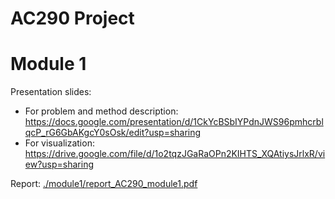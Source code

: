 # AC290 Project 

# Module 1

Presentation slides:

- For problem and method description: https://docs.google.com/presentation/d/1CkYcBSbIYPdnJWS96pmhcrblqcP_rG6GbAKgcY0sOsk/edit?usp=sharing
- For visualization:
https://drive.google.com/file/d/1o2tqzJGaRaOPn2KIHTS_XQAtiysJrlxR/view?usp=sharing

Report: [./module1/report_AC290_module1.pdf](./module1/report_AC290_module1.pdf)